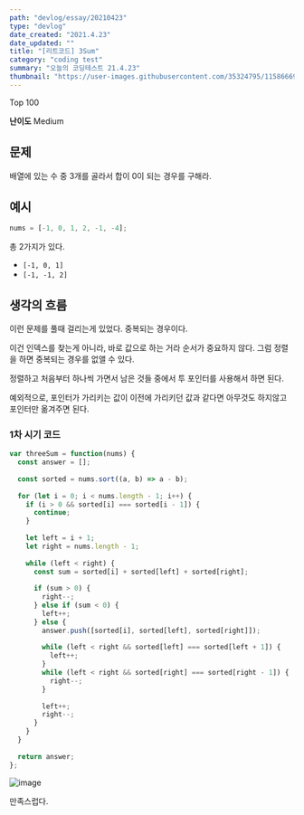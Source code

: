 ```yaml
---
path: "devlog/essay/20210423"
type: "devlog"
date_created: "2021.4.23"
date_updated: ""
title: "[리트코드] 3Sum"
category: "coding test"
summary: "오늘의 코딩테스트 21.4.23"
thumbnail: "https://user-images.githubusercontent.com/35324795/115866698-ff38b480-a474-11eb-9f50-dbc45de03804.png"
---
```

Top 100

**난이도** Medium

## 문제
배열에 있는 수 중 3개를 골라서 합이 0이 되는 경우를 구해라.

## 예시
```js
nums = [-1, 0, 1, 2, -1, -4];
```

총 2가지가 있다.

* `[-1, 0, 1]`
* `[-1, -1, 2]`

## 생각의 흐름

이런 문제를 풀때 걸리는게 있었다. 중복되는 경우이다.

이건 인덱스를 찾는게 아니라, 바로 값으로 하는 거라 순서가 중요하지 않다. 그럼 정렬을 하면 중복되는 경우를 없앨 수 있다.

정렬하고 처음부터 하나씩 가면서 남은 것들 중에서 투 포인터를 사용해서 하면 된다.

예외적으로, 포인터가 가리키는 값이 이전에 가리키던 값과 같다면 아무것도 하지않고 포인터만 옮겨주면 된다.

### 1차 시기 코드
```js
var threeSum = function(nums) {
  const answer = [];
  
  const sorted = nums.sort((a, b) => a - b);
  
  for (let i = 0; i < nums.length - 1; i++) {
    if (i > 0 && sorted[i] === sorted[i - 1]) {
      continue;
    }
    
    let left = i + 1;
    let right = nums.length - 1;
    
    while (left < right) {
      const sum = sorted[i] + sorted[left] + sorted[right];
            
      if (sum > 0) {
        right--;
      } else if (sum < 0) {
        left++;
      } else {
        answer.push([sorted[i], sorted[left], sorted[right]]);
        
        while (left < right && sorted[left] === sorted[left + 1]) {
          left++;
        }
        while (left < right && sorted[right] === sorted[right - 1]) {
          right--;
        }
        
        left++;
        right--;
      }
    }
  }
  
  return answer;
};
```

![image](https://user-images.githubusercontent.com/35324795/115866756-14154800-a475-11eb-8f59-4249f5e71ba4.png)

만족스럽다.
